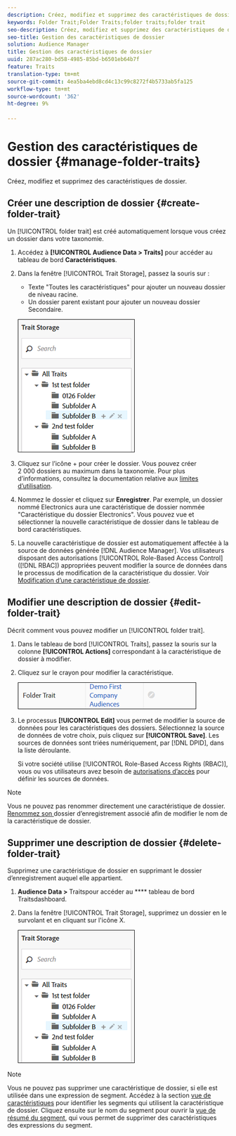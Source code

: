 ```yaml
---
description: Créez, modifiez et supprimez des caractéristiques de dossier.
keywords: Folder Trait;Folder Traits;folder traits;folder trait
seo-description: Créez, modifiez et supprimez des caractéristiques de dossier.
seo-title: Gestion des caractéristiques de dossier
solution: Audience Manager
title: Gestion des caractéristiques de dossier
uuid: 287ac280-bd58-4985-85bd-b6501eb64b7f
feature: Traits
translation-type: tm+mt
source-git-commit: 4ea5ba4ebd8cd4c13c99c8272f4b5733ab5fa125
workflow-type: tm+mt
source-wordcount: '362'
ht-degree: 9%

---
```



# Gestion des caractéristiques de dossier {#manage-folder-traits}

Créez, modifiez et supprimez des caractéristiques de dossier.

## Créer une description de dossier {#create-folder-trait}

Un [!UICONTROL folder trait] est créé automatiquement lorsque vous créez un dossier dans votre taxonomie.

<!-- create-folder-trait.xml -->

1. Accédez à **[!UICONTROL Audience Data > Traits]** pour accéder au tableau de bord **Caractéristiques**.
1. Dans la fenêtre [!UICONTROL Trait Storage], passez la souris sur :

   * Texte &quot;Toutes les caractéristiques&quot; pour ajouter un nouveau dossier de niveau racine.
   * Un dossier parent existant pour ajouter un nouveau dossier Secondaire.

   ![](assets/folder_traits_create.PNG)

1. Cliquez sur l’icône + pour créer le dossier. Vous pouvez créer 2 000 dossiers au maximum dans la taxonomie. Pour plus d’informations, consultez la documentation relative aux [limites d’utilisation](../../features/administration/usage-limits.md).
1. Nommez le dossier et cliquez sur **Enregistrer**. Par exemple, un dossier nommé Electronics aura une caractéristique de dossier nommée &quot;Caractéristique du dossier Electronics&quot;. Vous pouvez vue et sélectionner la nouvelle caractéristique de dossier dans le tableau de bord caractéristiques.
1. La nouvelle caractéristique de dossier est automatiquement affectée à la source de données générée [!DNL Audience Manager]. Vos utilisateurs disposant des autorisations [!UICONTROL Role-Based Access Control] ([!DNL RBAC]) appropriées peuvent modifier la source de données dans le processus de modification de la caractéristique du dossier. Voir [Modification d’une caractéristique de dossier](../../features/traits/manage-folder-traits.md#edit-folder-trait).

## Modifier une description de dossier {#edit-folder-trait}

Décrit comment vous pouvez modifier un [!UICONTROL folder trait].

<!-- edit-folder-trait.xml -->

1. Dans le tableau de bord [!UICONTROL Traits], passez la souris sur la colonne **[!UICONTROL Actions]** correspondant à la caractéristique de dossier à modifier.
1. Cliquez sur le crayon pour modifier la caractéristique.

   ![](assets/folder_traits_edit_border.png)

1. Le processus **[!UICONTROL Edit]** vous permet de modifier la source de données pour les caractéristiques des dossiers. Sélectionnez la source de données de votre choix, puis cliquez sur **[!UICONTROL Save]**. Les sources de données sont triées numériquement, par [!DNL DPID], dans la liste déroulante.

   Si votre société utilise [!UICONTROL Role-Based Access Rights (RBAC)], vous ou vos utilisateurs avez besoin de [autorisations d’accès](../../features/traits/about-folder-traits.md#role-based-access-controls) pour définir les sources de données.

>[!NOTE]
>
>Vous ne pouvez pas renommer directement une caractéristique de dossier. [Renommez son ](../../features/traits/trait-storage.md#rename-delete-trait-storage-folder) dossier d’enregistrement associé afin de modifier le nom de la caractéristique de dossier.

## Supprimer une description de dossier {#delete-folder-trait}

Supprimez une caractéristique de dossier en supprimant le dossier d’enregistrement auquel elle appartient.

<!-- delete-folder-trait.xml -->

1. **Audience Data >** Traitspour accéder au  **** tableau de bord Traitsdashboard.
1. Dans la fenêtre [!UICONTROL Trait Storage], supprimez un dossier en le survolant et en cliquant sur l&#39;icône X.

   ![Résultat de l’étape](assets/folder_traits_create.PNG)

>[!NOTE]
>
>Vous ne pouvez pas supprimer une caractéristique de dossier, si elle est utilisée dans une expression de segment. Accédez à la section [vue de caractéristiques](../../features/traits/trait-details-page.md) pour identifier les segments qui utilisent la caractéristique de dossier. Cliquez ensuite sur le nom du segment pour ouvrir la [vue de résumé du segment](../../features/segments/segment-summary-view.md), qui vous permet de supprimer des caractéristiques des expressions du segment.
